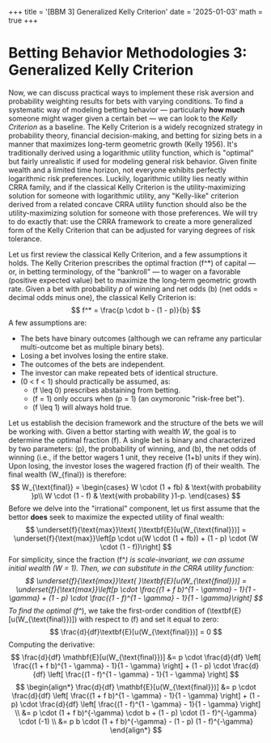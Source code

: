 +++
title = '[BBM 3] Generalized Kelly Criterion'
date = '2025-01-03'
math = true
+++

# Betting Behavior Methodologies 3: Generalized Kelly Criterion

Now, we can discuss practical ways to implement these risk aversion and probability weighting results for bets with varying conditions. To find a systematic way of modeling betting behavior &mdash; particularly **how much** someone might wager given a certain bet &mdash; we can look to the *Kelly Criterion* as a baseline. The Kelly Criterion is a widely recognized strategy in probability theory, financial decision-making, and betting for sizing bets in a manner that maximizes long-term geometric growth (Kelly 1956). It's traditionally derived using a logarithmic utility function, which is "optimal" but fairly unrealistic if used for modeling general risk behavior. Given finite wealth and a limited time horizon, not everyone exhibits perfectly logarithmic risk preferences. Luckily, logarithmic utility lies neatly within CRRA family, and if the classical Kelly Criterion is the utility-maximizing solution for someone with logarithmic utility, any "Kelly-like" criterion derived from a related concave CRRA utility function should also be the utility-maximizing solution for someone with those preferences. We will try to do exactly that: use the CRRA framework to create a more generalized form of the Kelly Criterion that can be adjusted for varying degrees of risk tolerance.

Let us first review the classical Kelly Criterion, and a few assumptions it holds. The Kelly Criterion prescribes the optimal fraction \(f^*\) of capital &mdash; or, in betting terminology, of the "bankroll" &mdash; to wager on a favorable (positive expected value) bet to maximize the long-term geometric growth rate. Given a bet with probability $p$ of winning and net odds \(b\) (net odds = decimal odds minus one), the classical Kelly Criterion is:
$$
f^* = \frac{p \cdot b - (1 - p)}{b}
$$
A few assumptions are:
- The bets have binary outcomes (although we can reframe any particular multi-outcome bet as multiple binary bets).
- Losing a bet involves losing the entire stake.
- The outcomes of the bets are independent.
- The investor can make repeated bets of identical structure.
- \(0 < f < 1\) should practically be assumed, as:
    - \(f \leq 0\) prescribes abstaining from betting.
    - \(f = 1\) only occurs when \(p = 1\) (an oxymoronic "risk-free bet").
    - \(f \leq 1\) will always hold true.

Let us establish the decision framework and the structure of the bets we will be working with. Given a bettor starting with wealth $W$, the goal is to determine the optimal fraction \(f\). A single bet is binary and characterized by two parameters: \(p\), the probability of winning, and \(b\), the net odds of winning (i.e., if the bettor wagers 1 unit, they receive \(1+b\) units if they win). Upon losing, the investor loses the wagered fraction \(f\) of their wealth. The final wealth \(W_{final}\) is therefore:
$$
    W_{\text{final}} = \begin{cases}
        W \cdot (1 + fb) & \text{with probability }p\\
        W \cdot (1 - f) & \text{with probability }1-p.
    \end{cases}
$$
Before we delve into the "irrational" component, let us first assume that the bettor **does** seek to maximize the expected utility of final wealth:
$$
\underset{f}{\text{max}}\text{ }\textbf{E}[u(W_{\text{final}})] = \underset{f}{\text{max}}\left[p \cdot u(W \cdot (1 + fb)) + (1 - p) \cdot (W \cdot (1 - f))\right]
$$
For simplicity, since the fraction \(f^*\) is scale-invariant, we can assume initial wealth \(W = 1\). Then, we can substitute in the CRRA utility function:
$$
\underset{f}{\text{max}}\text{ }\textbf{E}[u(W_{\text{final}})] = \underset{f}{\text{max}}\left[p \cdot \frac{(1 + f b)^{1 - \gamma} - 1}{1 - \gamma} + (1 - p) \cdot \frac{(1 - f)^{1 - \gamma} - 1}{1 - \gamma}\right]
$$
To find the optimal \(f^*\), we take the first-order condition of \(\textbf{E}[u(W_{\text{final}})]\) with respect to \(f\) and set it equal to zero:
$$
\frac{d}{df}\textbf{E}[u(W_{\text{final}})] = 0
$$
Computing the derivative:
$$
\frac{d}{df} \mathbf{E}[u(W_{\text{final}})] &= p \cdot \frac{d}{df} \left[ \frac{(1 + f b)^{1 - \gamma} - 1}{1 - \gamma} \right] + (1 - p) \cdot \frac{d}{df} \left[ \frac{(1 - f)^{1 - \gamma} - 1}{1 - \gamma} \right]
$$
$$
\begin{align*}
\frac{d}{df} \mathbf{E}[u(W_{\text{final}})] &= p \cdot \frac{d}{df} \left[ \frac{(1 + f b)^{1 - \gamma} - 1}{1 - \gamma} \right] + (1 - p) \cdot \frac{d}{df} \left[ \frac{(1 - f)^{1 - \gamma} - 1}{1 - \gamma} \right] \\
&= p \cdot (1 + f b)^{-\gamma} \cdot b + (1 - p) \cdot (1 - f)^{-\gamma} \cdot (-1) \\
&= p b \cdot (1 + f b)^{-\gamma} - (1 - p) (1 - f)^{-\gamma}
\end{align*}
$$